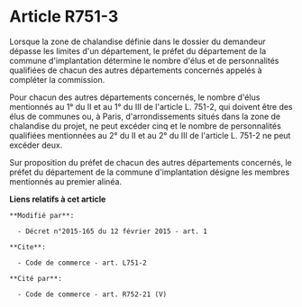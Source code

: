 # Article R751-3

Lorsque la zone de chalandise définie dans le dossier du demandeur dépasse les limites d'un département, le préfet du
département de la commune d'implantation détermine le nombre d'élus et de personnalités qualifiées de chacun des autres
départements concernés appelés à compléter la commission.

Pour chacun des autres départements concernés, le nombre d'élus mentionnés au 1° du II et au 1° du III de l'article L. 751-2,
qui doivent être des élus de communes ou, à Paris, d'arrondissements situés dans la zone de chalandise du projet, ne peut
excéder cinq et le nombre de personnalités qualifiées mentionnées au 2° du II et au 2° du III de l'article L. 751-2 ne peut
excéder deux.

Sur proposition du préfet de chacun des autres départements concernés, le préfet du département de la commune d'implantation
désigne les membres mentionnés au premier alinéa.

**Liens relatifs à cet article**

	**Modifié par**:

	  - Décret n°2015-165 du 12 février 2015 - art. 1

	**Cite**:

	  - Code de commerce - art. L751-2

	**Cité par**:

	  - Code de commerce - art. R752-21 (V)
